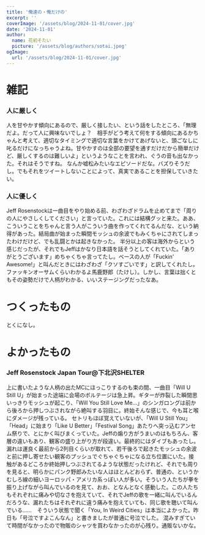 ```yaml
---
title: '俺達の・俺だけの'
excerpt: ''
coverImage: '/assets/blog/2024-11-01/cover.jpg'
date: '2024-11-01'
author:
  name: 花初そたい
  picture: '/assets/blog/authors/sotai.jpeg'
ogImage:
  url: '/assets/blog/2024-11-01/cover.jpg'
---
```

# 雑記
### 人に厳しく
人を甘やかす傾向にあるので、厳しく接したい、という話をしたところ、「無理だよ。だって人に興味ないでしょ？　相手がどう考えて何をする傾向にあるかちゃんと考えて、適切なタイミングで適切な言葉をかけてあげないと、頭ごなしに叱るだけになっちゃうよね。甘やかすのは全部の要望を通すだけだから簡単だけど、厳しくするのは難しいよ」というようなことを言われ、ぐうの音も出なかった。それはそうですね。
なんか嘘松みたいなエピソードだな。バズりそうだし。でもそれをツイートしないことによって、真実であることを担保していきたい。

### 人に優しく
Jeff Rosenstockは一曲目をやり始める前、わざわざドラムを止めてまで「周りの人にやさしくしてください」と言っていた。これには結構グッと来た。ああ、こういうことをちゃんと言う人がこういう曲を作ってくれてるんだな、という納得があった。結局曲が始まった瞬間モッシュの余波でもみくちゃにされてしまったわけだけど、でも乱闘とかは起きなかった。
半分以上の客は海外からという感じだったが、それでもJeffはかなり日本語を話そうとしてくれていた。「ありがとうございます」めちゃくちゃ言ってたし。ベースの人が「Fuckin' Awesome!」と叫んだときにはわざわざ「クソすごいです」と訳してくれたし。ファッキンオーサムくらいわかるよ馬鹿野郎（たけし）。しかし、言葉は拙くともその姿勢だけで人柄がわかる、いいステージングだったなあ。

# つくったもの
とくになし。

# よかったもの
### Jeff Rosenstock Japan Tour@下北沢SHELTER
上に書いたような人柄の出たMCにほっこりするのも束の間、一曲目「Will U Still U」が始まった途端に会場のボルテージは急上昇。ギターが炸裂した瞬間思いっきりモッシュが起こり、「Will You Still Love Me...」のシンガロングは前から後ろから押しつぶされながら絶叫する羽目に。終始そんな感じで、今も耳と喉にダメージが残っている。
セトリもほぼ覚えていないが、「Will U Still You」「Head」に始まり「Like U Better」「Festival Song」あたりへ突っ込むアンセム祭りで、とにかく叫びまくっていた。Jeffの煽り方がうまいのはもちろん、客層の違いもあり、観客の盛り上がり方が段違い。最終的にはダイブもあったし。
漏れは運良く最前から2列目くらいが取れて、若干後ろで起きたモッシュの余波と前に押し寄せたい観客のプッシュでぐちゃぐちゃになる立ち位置にいた。接触があるどころか終始押しつぶされてるような状態だったけれど、それでも周りを見ると、明らかにパンク野郎みたいな人はほとんどおらず、普通の、というかむしろ線の細いヨーロッパ・アメリカ系っぽい人が多い。そういう人たちが拳を振り上げながら叫んでいるのを見て、おお、となんとなく感動した。この人たちもそれぞれに痛みや切なさを抱えていて、それでJeffの歌を一緒に叫んでいるんだろうな、漏れたちはそれぞれに違う痛みを抱えていても、同じ歌を聴いて叫んでいる……　そういう状態で聞く「You, In Weird Cities」は本当によかった。昨日も「号泣ですよこんなん」と書きましたが普通に号泣でした。
混みすぎていて時間がなかったので物販のシャツを買わなかったのが心残り。通販ないかな。
